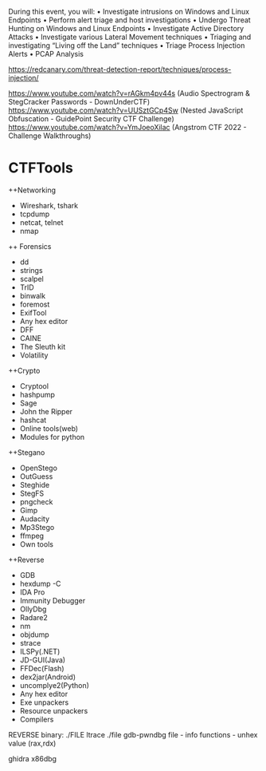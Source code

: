 During this event, you will:
• Investigate intrusions on Windows and Linux Endpoints
• Perform alert triage and host investigations
• Undergo Threat Hunting on Windows and Linux Endpoints
• Investigate Active Directory Attacks
• Investigate various Lateral Movement techniques
• Triaging and investigating “Living off the Land” techniques
• Triage Process Injection Alerts
• PCAP Analysis


https://redcanary.com/threat-detection-report/techniques/process-injection/

https://www.youtube.com/watch?v=rAGkm4pv44s (Audio Spectrogram & StegCracker Passwords - DownUnderCTF)
https://www.youtube.com/watch?v=UUSztGCp4Sw (Nested JavaScript Obfuscation - GuidePoint Security CTF Challenge)
https://www.youtube.com/watch?v=YmJoeoXilac  (Angstrom CTF 2022 - Challenge Walkthroughs)
# CTFTools
++Networking
- Wireshark, tshark
- tcpdump
- netcat, telnet
- nmap

++ Forensics
- dd
- strings
- scalpel
- TrID
- binwalk
- foremost
- ExifTool
- Any hex editor
- DFF
- CAINE
- The Sleuth kit
- Volatility

++Crypto
- Cryptool
- hashpump
- Sage
- John the Ripper
- hashcat
- Online tools(web)
- Modules for python

++Stegano
- OpenStego
- OutGuess
- Steghide
- StegFS
- pngcheck
- Gimp
- Audacity
- Mp3Stego
- ffmpeg
- Own tools

++Reverse
- GDB
- hexdump -C
- IDA Pro
- Immunity Debugger
- OllyDbg
- Radare2
- nm
- objdump
- strace
- ILSPy(.NET)
- JD-GUI(Java)
- FFDec(Flash)
- dex2jar(Android)
- uncomplye2(Python)
- Any hex editor
- Exe unpackers
- Resource unpackers
- Compilers


REVERSE binary:
./FILE
ltrace ./file
gdb-pwndbg file  - info functions - unhex value (rax,rdx)

ghidra
x86dbg
